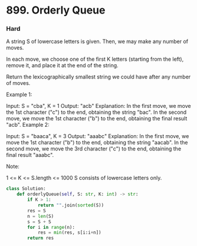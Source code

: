 # 899. Orderly Queue
### Hard
A string S of lowercase letters is given.  Then, we may make any number of moves.

In each move, we choose one of the first K letters (starting from the left), remove it, and place it at the end of the string.

Return the lexicographically smallest string we could have after any number of moves.

 

Example 1:

Input: S = "cba", K = 1
Output: "acb"
Explanation: 
In the first move, we move the 1st character ("c") to the end, obtaining the string "bac".
In the second move, we move the 1st character ("b") to the end, obtaining the final result "acb".
Example 2:

Input: S = "baaca", K = 3
Output: "aaabc"
Explanation: 
In the first move, we move the 1st character ("b") to the end, obtaining the string "aacab".
In the second move, we move the 3rd character ("c") to the end, obtaining the final result "aaabc".
 

Note:

1 <= K <= S.length <= 1000
S consists of lowercase letters only.


```python
class Solution:
    def orderlyQueue(self, S: str, K: int) -> str:
        if K > 1:
            return "".join(sorted(S))
        res = S
        n = len(S)
        s = S + S
        for i in range(n):
            res = min(res, s[i:i+n])
        return res
```